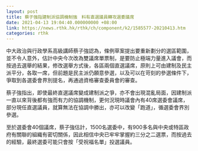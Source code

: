 ```yaml
---
layout: post
title: 蔡子強指建制派協調機制強　料有直選議員轉攻選委議席
date: 2021-04-13 19:04:40.000000000 +08:00
link: https://news.rthk.hk/rthk/ch/component/k2/1585577-20210413.htm
categories: rthk
---
```


中大政治與行政學系高級講師蔡子強認為，條例草案提出要重新劃分的選區範圍，並不令人意外，估計中央今次改為雙議席單票制，是要防止極端力量進入議會，而按過去選舉的結果，修改選舉方式後，各區兩個直選議席，原則上可由建制及民主派平分，各取一席，但前題是民主派仍願意參選，以及可以在苛刻的參選條件下，爭取到各選委會界別提名，再通過資格審查委員會的審查。

蔡子強指出，即使最終直選議席變成建制派之爭，亦不會出現混亂局面，因建制派一直以來背後都有強而有力的協調機制，更何況現時議會內有40席選委會議席，部分現任直選議員，就算無法在協調中勝出，亦可以改變「跑道」，循選委會界別參選。

至於選委會40個議席，蔡子強估計，1500名選委中，有900多名與中央或特區政府有關聯的組織有密切關係，因此相信中央已牢牢掌握約三分之二選票，而按過去的經驗，最終選委可能只會按「受祝福名單」投選議員。
